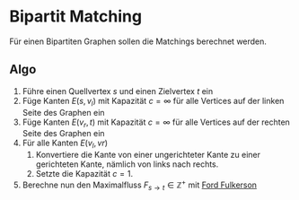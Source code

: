# Bipartit Matching

Für einen Bipartiten Graphen sollen die Matchings berechnet werden.

## Algo

1. Führe einen Quellvertex $s$ und einen Zielvertex $t$ ein
2. Füge Kanten $E(s,v_{l})$ mit Kapazität $c = \infty$ für alle Vertices auf der linken Seite des Graphen ein
3. Füge Kanten $E(v_{r},t)$ mit Kapazität $c = \infty$ für alle Vertices auf der rechten Seite des Graphen ein
4. Für alle Kanten $E(v_{l}, v{r})$
   1. Konvertiere die Kante von einer ungerichteter Kante zu einer gerichteten Kante, nämlich von links nach rechts.
   2. Setzte die Kapazität $c=1$.
5. Berechne nun den Maximalfluss $F_{s \rightarrow t} \in \mathbb{Z}^{+}$ mit [Ford Fulkerson](#fordfulkerson)

